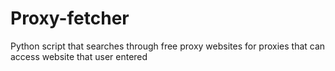 # Proxy-fetcher
Python script that searches through free proxy websites for proxies that can access website that user entered
